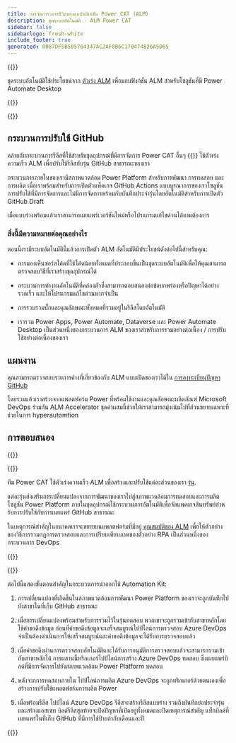 ```yaml
---
title: การจัดการวงจรชีวิตของแอปพลิเคชัน Power CAT (ALM)
description: ชุดระบบอัตโนมัติ - ALM Power CAT
sidebar: false
sidebarlogo: fresh-white
include_footer: true
generated: 0087DF5B505764347AC2AF0B6C170474826A5D65
---
```


{{<slideStyles>}}

<div class="optional">

ชุดระบบอัตโนมัติใช้ประโยชน์จาก [ตัวเร่ง ALM](https://aka.ms/aa4pp) เพื่อมอบฟังก์ชัน ALM สําหรับโซลูชันที่มี Power Automate Desktop

</div>

{{<presentation slides="1,2">}}


<div class="optional">

{{<presentationStyles>}}

## กระบวนการปรับใช้ GitHub

คล้ายกับกระบวนการรีลีสที่ใช้สําหรับชุดอุปกรณ์ที่มีการจัดการ Power CAT อื่นๆ {{<product-name>}} ใช้ตัวเร่งความเร็ว ALM เพื่อปรับใช้รีลีสกับรุ่น GitHub สาธารณะของเรา

กระบวนการภายในของเรามีสภาพแวดล้อม Power Platform สําหรับการพัฒนา การทดสอบ และการผลิต เมื่อเราพร้อมสําหรับการเปิดตัวแพ็คเกจ GitHub Actions แบบบูรณาการของเราโซลูชันการปรับใช้ที่มีการจัดการและไม่มีการจัดการพร้อมกับบันทึกประจํารุ่นโดยอัตโนมัติสําหรับการเปิดตัว GitHub Draft

เมื่อแบบร่างพร้อมแล้วเราสามารถเผยแพร่เวอร์ชันใหม่หรือโปรแกรมแก้ไขด่วนได้ตามต้องการ

### สิ่งนี้มีความหมายต่อคุณอย่างไร

ตอนนี้เรามีระบบอัตโนมัตินี้แล้วการเปิดตัว ALM อัตโนมัติมีประโยชน์ดังต่อไปนี้สําหรับคุณ:

- การมองเห็นซอร์สโค้ดที่ใช้โค้ดน้อยทั้งหมดที่ประกอบขึ้นเป็นชุดระบบอัตโนมัติเพื่อให้คุณสามารถตรวจสอบวิธีที่เราสร้างชุดอุปกรณ์ได้

- กระบวนการทํางานอัตโนมัติที่คล่องตัวซึ่งสามารถตอบสนองต่อข้อบกพร่องหรือปัญหาได้อย่างรวดเร็ว และให้โปรแกรมแก้ไขด่วนหากจําเป็น

- การรวบรวมบั๊กและคุณลักษณะทั้งหมดที่รวมอยู่ในรีลีสโดยอัตโนมัติ

- เรารวม Power Apps, Power Automate, Dataverse และ Power Automate Desktop เป็นส่วนหนึ่งของกระบวนการ ALM ของเราสําหรับการรวมอย่างต่อเนื่อง / การปรับใช้อย่างต่อเนื่องของเรา

## แผนงาน

คุณสามารถตรวจสอบรายการค้างที่เกี่ยวข้องกับ ALM แบบเปิดของเราได้ใน [การลงทะเบียนปัญหา GitHub](https://github.com/microsoft/powercat-automation-kit/issues?q=is%3Aissue+is%3Aopen+label%3Aalm)

โดยรวมแล้วเราสร้างจากแพลตฟอร์ม Power ที่พร้อมใช้งานและคุณลักษณะผลิตภัณฑ์ Microsoft DevOps ร่วมกัน ALM Accelerator ชุดค่าผสมนี้ช่วยให้เราสามารถมุ่งเน้นไปที่ส่วนขยายเฉพาะที่ช่วยในการ hyperautomtion

## การตอบสนอง

{{<questions name="/content/th/features/alm/powercat.json" completed="ขอขอบคุณที่ให้ข้อเสนอแนะ" shownavigationbuttons="false" locale="th">}}

</div>

{{<slide  id="slide1" audio="features/alm/powercat/overview.mp3" description="Power CAT ALM Overview" localImage="/images/illustrations/alm-roadmap-2022-11.svg" >}}

ทีม Power CAT ใช้ตัวเร่งความเร็ว ALM เพื่อสร้างและปรับใช้แต่ละส่วนของเรา [รุ่น](https://github.com/microsoft/powercat-automation-kit/releases).

แต่ละรุ่นส่งเสริมการเปลี่ยนแปลงจากการพัฒนาของเราไปสู่สภาพแวดล้อมการทดสอบและการผลิต โซลูชัน Power Platform ภายในชุดอุปกรณ์ใช้กระบวนการอัตโนมัติเพื่อจัดแพคเกจสินทรัพย์สําหรับการปรับใช้กับการเผยแพร่ GitHub สาธารณะ

ในเหตุการณ์สําคัญในอนาคตเราจะขยายบนแพลตฟอร์มที่มีอยู่ [คุณสมบัติของ ALM](/th/features/alm) เพื่อให้ตัวอย่างของวิธีการรวมกฎการตรวจสอบและการเปรียบเทียบภาพของตัวอย่าง RPA เป็นส่วนหนึ่งของกระบวนการ DevOps  

{{</slide>}}

{{<slide  id="slide2" audio="features/alm/powercat/release-process.mp3" description="Power CAT Automation Kit Release Checker" localImage="/images/illustrations/alm-powercat-process.svg" >}}

ต่อไปนี้แสดงขั้นตอนสําคัญในกระบวนการนําออกใช้ Automation Kit:

1. การเปลี่ยนแปลงที่เกิดขึ้นในสภาพแวดล้อมการพัฒนา Power Platform ของเราจะถูกบันทึกไปยังสาขาในที่เก็บ GitHub สาธารณะ

2. เมื่อการเปลี่ยนแปลงพร้อมสําหรับการรวมไว้ในรุ่นทดสอบ พวกเขาจะถูกรวมเข้ากับสาขาหลักโดยใช้คําขอดึงข้อมูล ก่อนที่คําขอดึงข้อมูลจะเสร็จสมบูรณ์ไปป์ไลน์การตรวจสอบ Azure DevOps จําเป็นต้องดําเนินการให้เสร็จสมบูรณ์และคําขอดึงข้อมูลจะได้รับการตรวจสอบแล้ว

3. เมื่อคําขอดึงผ่านการตรวจสอบอัตโนมัติและได้รับการอนุมัติการตรวจสอบแล้วจะสามารถรวมเข้ากับสาขาหลักได้ การผสานนี้ทริกเกอร์ไปป์ไลน์การสร้าง Azure DevOps ทดสอบ ซึ่งเผยแพร่บิลด์ที่มีการจัดการไปยังสภาพแวดล้อม Power Platform ทดสอบ

4. หลังจากการทดสอบภายใน ไปป์ไลน์การผลิต Azure DevOps จะถูกทริกเกอร์ด้วยตนเองเพื่อสร้างการปรับใช้แพลตฟอร์มการผลิต Power

5. เมื่อพร้อมรีลีส ไปป์ไลน์ Azure DevOps รีลีสจะสร้างรีลีสแบบร่าง รวมถึงบันทึกย่อประจํารุ่นและสร้างแอสเซท บิลด์รีลีสสุดท้ายจะปิดปัญหาที่เปิดอยู่ทั้งหมดและปิดเหตุการณ์สําคัญ แท็กบิลด์ที่เผยแพร่ในที่เก็บ GitHub ที่มีการใช้ป้ายกํากับเดือนและปี

{{</slide>}}
